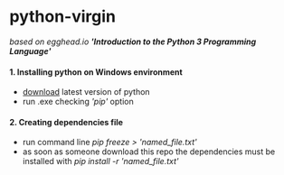 # python-virgin
*based on egghead.io __'Introduction to the Python 3 Programming Language'__*

#### 1. Installing python on Windows environment
+ [download](https://www.python.org/downloads/ "Python.org") latest version of python
+ run .exe checking *'pip'* option

#### 2. Creating dependencies file

+ run command line *pip freeze > 'named_file.txt'*
+ as soon as someone download this repo the dependencies must be installed with *pip install -r 'named_file.txt'*
